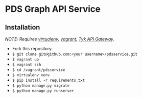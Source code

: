 # PDS Graph API Service
## Installation

*NOTE: Requires [virtualenv](http://virtualenv.readthedocs.org/en/latest/), [vagrant](https://www.vagrantup.com/docs/installation/index.html),
[Tyk API Gateway](https://tyk.io/docs/tyk-api-gateway-v-2-0/installation-options-setup/vagrant/).*

* Fork this repository.
* `$ git clone git@github.com:<your username>/pdsservice.git`
* `$ vagrant up`
* `$ vagrant ssh`
* `$ cd /vagrant/pdsservice`
* `$ virtualenv venv`
* `$ pip install -r requirements.txt`
* `$ python manage.py migrate`
* `$ python manage.py runserver`
